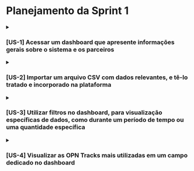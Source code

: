 <h1>Planejamento da Sprint 1</h1>

<details>
    <summary><h3>[US-1] Acessar um dashboard que apresente informações gerais sobre o sistema e os parceiros</h3></summary>
    
**Critérios de Aceitação:**

1. **Exibição de Informações Gerais no Dashboard:**
    - O dashboard deve apresentar de forma clara e organizada as informações gerais sobre o sistema, incluindo a quantidade de pessoas, empresas, número de OPN Track, número de expertises, estados com mais parceiros, número de expertises na deadline e número de parceiros que já concluíram suas expertises.
2. **Funcionalidade de Navegação no Dashboard:**
    - Os usuários devem conseguir acessar o dashboard de forma fácil e intuitiva, preferencialmente através de um botão ou link claramente identificado na interface do sistema.
3. **Atualização Regular das Informações:**
    - As informações exibidas no dashboard devem ser atualizadas regularmente, refletindo os dados mais recentes disponíveis no sistema.
4. **Personalização de Visualização:**
    - O sistema deve oferecer opções de personalização da visualização do dashboard, permitindo aos usuários configurar as informações exibidas de acordo com suas preferências e necessidades específicas.
5. **Compatibilidade com Diferentes Dispositivos:**
    - O dashboard deve ser projetado de forma responsiva, garantindo uma experiência de visualização consistente e adequada em diferentes dispositivos, como computadores, tablets e smartphones.
6. **Feedback de Carregamento:**
    - Caso haja um tempo de carregamento significativo para exibir as informações no dashboard, o sistema deve fornecer feedback ao usuário durante o processo, indicando que as informações estão sendo carregadas.

</details>

<details>
    <summary><h3>[US-2] Importar um arquivo CSV com dados relevantes, e tê-lo tratado e incorporado na plataforma</h3></summary>

**Critérios de Aceitação:**

1. **Opção de Importação de Arquivo CSV:**
    - O sistema deve disponibilizar uma funcionalidade clara e de fácil acesso que permita aos usuários selecionar e carregar um arquivo CSV contendo os dados relevantes para importação.
    - A opção de importação deve ser facilmente encontrada dentro da interface do sistema, preferencialmente em um local intuitivo, como um botão destacado.
2. **Tratamento de Dados do Arquivo CSV:**
    - Após o upload do arquivo CSV, o sistema deve processar os dados de forma eficiente e precisa, garantindo que estejam prontos para serem integrados ao sistema.
    - O sistema deve ser capaz de lidar com diferentes formatos de arquivo CSV e tratar adequadamente quaisquer erros de formatação ou inconsistências nos dados.
3. **Integração dos Dados no Sistema:**
    - Os dados do arquivo CSV devem ser integrados ao sistema de forma organizada e estruturada, de modo que possam ser facilmente acessados e utilizados pelos usuários.
    - A integração dos dados deve respeitar a estrutura e as regras de negócio do sistema, garantindo a consistência e a integridade dos dados importados.
4. **Feedback de Importação:**
    - Após a importação do arquivo CSV, o sistema deve fornecer feedback claro e informativo ao usuário sobre o resultado da operação.
    - Em caso de importação bem-sucedida, o sistema deve confirmar isso ao usuário e fornecer detalhes sobre os dados importados.
    - Em caso de erros ou problemas durante a importação, o sistema deve informar ao usuário quais foram os problemas encontrados e fornecer orientações sobre como corrigi-los.
5. **Registro de Auditoria:**
    - O sistema deve registrar a data e hora da importação do arquivo CSV, juntamente com informações relevantes, como o usuário responsável pela importação e detalhes sobre os dados importados.
    - Essas informações devem ser registradas de forma transparente e estar disponíveis para consulta posterior, permitindo o rastreamento e a auditoria das operações de importação realizadas no sistema.
6. **Segurança dos Dados:**
    - Durante o processo de importação, o sistema deve garantir a segurança e a privacidade dos dados contidos no arquivo CSV.
    - Medidas de segurança devem ser implementadas para proteger os dados durante o transporte e o armazenamento, garantindo que apenas usuários autorizados tenham acesso aos dados importados.
</details>

<details>
    <summary><h3>[US-3] Utilizar filtros no dashboard, para visualização específicas de dados, como durante um período de tempo ou uma quantidade específica</h3></summary>

**Critérios de Aceitação:**

1. **Opções de Filtros Claras e Intuitivas:**
    - O dashboard deve fornecer opções de filtros claramente identificadas e de fácil acesso para os usuários, permitindo que escolham os critérios de filtragem desejados.
2. **Filtragem por Entrada de Novas Empresas:**
    - Deve ser possível filtrar as informações no dashboard para visualizar a entrada de novas empresas no sistema ao longo de um ano específico.
    - Os usuários devem poder selecionar o ano desejado para analisar as novas empresas cadastradas.
3. **Filtragem por Outros Anos:**
    - Além da filtragem por entrada de novas empresas, os usuários devem ter a opção de filtrar os dados por outros anos, conforme necessário para suas análises específicas.
    - O sistema deve permitir que os usuários selecionem o ano desejado para visualizar as informações correspondentes.
4. **Funcionalidade de Reset de Filtros:**
    - Deve existir uma opção para redefinir os filtros aplicados no dashboard, permitindo que os usuários retornem à visualização padrão sem filtros.
5. **Aplicação Instantânea dos Filtros:**
    - Após selecionar os critérios de filtragem desejados, as informações exibidas no dashboard devem ser atualizadas instantaneamente para refletir os dados filtrados.
6. **Feedback Visual dos Filtros Aplicados:**
    - O sistema deve fornecer feedback visual claro aos usuários para indicar quais filtros foram aplicados e quais critérios de filtragem estão sendo utilizados
</details>

<details>
    <summary><h3>[US-4] Visualizar as OPN Tracks mais utilizadas em um campo dedicado no dashboard</h3></summary>

**Critérios de Aceitação:**

1. **Campo Dedicado no Dashboard:**
    - Deve existir um campo específico no dashboard designado para exibir as OPN Track mais utilizadas.
    - Este campo deve ser facilmente identificável e acessível aos usuários, garantindo uma visualização clara das informações.
2. **Lista das OPN Track Mais Utilizadas:**
    - O sistema deve apresentar uma lista das OPN Track mais utilizadas com base nos dados disponíveis.
    - As OPN Track devem ser ordenadas de forma descendente, com as mais utilizadas listadas no topo da lista.
3. **Atualização Dinâmica das Informações:**
    - As informações sobre as OPN Track mais utilizadas devem ser atualizadas dinamicamente conforme novos dados são inseridos no sistema ou conforme os padrões de uso mudam ao longo do tempo.
4. **Exibição de Números ou Percentagens:**
    - Junto com o nome de cada OPN Track, o sistema deve exibir o número total de vezes que a OPN Track foi utilizada ou a porcentagem de uso em relação ao total de OPN Track registradas no sistema.
5. **Possibilidade de Interação:**
    - Os usuários devem poder interagir com as OPN Track exibidas, possibilitando a visualização de mais detalhes sobre cada uma delas ou a realização de ações relacionadas, como filtragem de dados ou acesso a informações adicionais.
</details>
